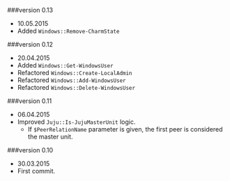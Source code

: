 ###version 0.13
  - 10.05.2015
  - Added ``Windows::Remove-CharmState``

###version 0.12
  - 20.04.2015
  - Added ``Windows::Get-WindowsUser``
  - Refactored ``Windows::Create-LocalAdmin``
  - Refactored ``Windows::Add-WindowsUser``
  - Refactored ``Windows::Delete-WindowsUser``

###version 0.11
  - 06.04.2015
  - Improved ``Juju::Is-JujuMasterUnit`` logic.
    - If ``$PeerRelationName`` parameter is given, the first peer is considered the master unit.

###version 0.10
  - 30.03.2015
  - First commit.
